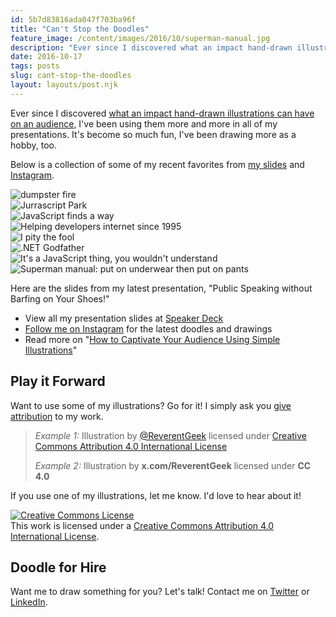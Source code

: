 ```yaml
---
id: 5b7d83816ada047f703ba96f
title: "Can't Stop the Doodles"
feature_image: /content/images/2016/10/superman-manual.jpg
description: "Ever since I discovered what an impact hand-drawn illustrations can have on an audience, I've been using them more and more in all of my…"
date: 2016-10-17
tags: posts
slug: cant-stop-the-doodles
layout: layouts/post.njk
---
```


Ever since I discovered [what an impact hand-drawn illustrations can have on an audience](https://medium.com/@reverentgeek/captivate-your-audience-using-simple-illustrations-5bf0fcd0e301#.gxhgacwox), I've been using them more and more in all of my presentations. It's become so much fun, I've been drawing more as a hobby, too.

Below is a collection of some of my recent favorites from [my slides](https://speakerdeck.com/reverentgeek) and [Instagram](https://www.instagram.com/reverentgeek/).

![dumpster fire](/content/images/2016/10/dumpster-fire.png)  
![Jurrascript Park](/content/images/2016/10/javascript-park.jpg)  
![JavaScript finds a way](/content/images/2016/10/javascript-finds-a-way.jpg)  
![Helping developers internet since 1995](/content/images/2016/10/js-helping-developers-internet-since-1995.jpg)  
![I pity the fool](/content/images/2016/10/i-pity-the-fool.png)  
![.NET Godfather](/content/images/2016/10/dotnet-godfather.png)  
![It's a JavaScript thing, you wouldn't understand](/content/images/2016/10/js-its-a-js-thang.jpg)  
![Superman manual: put on underwear then put on pants](/content/images/2016/10/superman-manual.jpg)

Here are the slides from my latest presentation, "Public Speaking without Barfing on Your Shoes!"

* View all my presentation slides at [Speaker Deck](https://speakerdeck.com/reverentgeek)
* [Follow me on Instagram](https://www.instagram.com/reverentgeek/) for the latest doodles and drawings
* Read more on "[How to Captivate Your Audience Using Simple Illustrations](https://medium.com/@reverentgeek/captivate-your-audience-using-simple-illustrations-5bf0fcd0e301#.gxhgacwox)"

## Play it Forward

Want to use some of my illustrations? Go for it! I simply ask you [give attribution](https://creativecommons.org/licenses/by-nd/4.0/deed.en) to my work.

> _Example 1:_ Illustration by [@ReverentGeek](https://x.com/reverentgeek) licensed under [Creative Commons Attribution 4.0 International License](https://creativecommons.org/licenses/by-nd/4.0/deed.en)
>
> _Example 2:_ Illustration by **x.com/ReverentGeek** licensed under **CC 4.0**

If you use one of my illustrations, let me know. I'd love to hear about it!

[![Creative Commons License](https://i.creativecommons.org/l/by/4.0/88x31.png)](https://creativecommons.org/licenses/by-nd/4.0/deed.en)  
This work is licensed under a [Creative Commons Attribution 4.0 International License](https://creativecommons.org/licenses/by-nd/4.0/deed.en).

## Doodle for Hire

Want me to draw something for you? Let's talk! Contact me on [Twitter](https://x.com/reverentgeek) or [LinkedIn](https://www.linkedin.com/in/davidneal).
